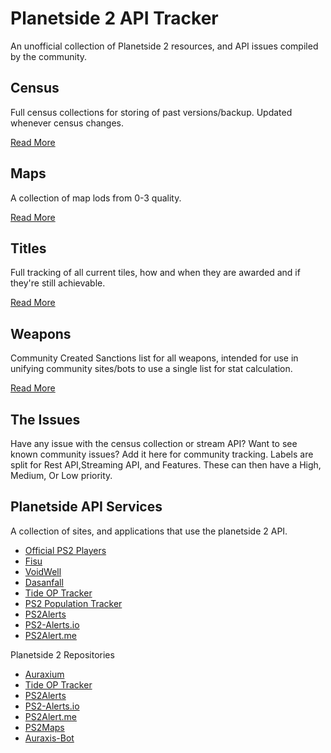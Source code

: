 
# Planetside 2 API Tracker
An unofficial collection of Planetside 2 resources, and API issues compiled by the community.

## Census
Full census collections for storing of past versions/backup. Updated whenever census changes.

[Read More](https://github.com/cooltrain7/Planetside-2-API-Tracker/tree/master/Census)

## Maps
A collection of map lods from 0-3 quality.

[Read More](https://github.com/cooltrain7/Planetside-2-API-Tracker/tree/master/Maps)

## Titles
Full tracking of all current tiles, how and when they are awarded and if they're still achievable.

[Read More](https://github.com/cooltrain7/Planetside-2-API-Tracker/tree/master/Titles)

## Weapons
Community Created Sanctions list for all weapons, intended for use in unifying community sites/bots to use a single list for stat calculation.

[Read More](https://github.com/cooltrain7/Planetside-2-API-Tracker/tree/master/Weapons)

##  The Issues
Have any issue with the census collection or stream API? Want to see known community issues? Add it here for community tracking.
Labels are split for Rest API,Streaming API, and Features. These can then have a High, Medium, Or Low priority.

## Planetside API Services
A collection of sites, and applications that use the planetside 2 API.

 - [Official PS2 Players](https://www.planetside2.com/players)
 - [Fisu](https://ps2.fisu.pw/)
 - [VoidWell](https://voidwell.com)
 - [Dasanfall](http://stats.dasanfall.com/ps2/news/)
 - [Tide OP Tracker](http://tide-op-tracker.ddns.net/)
 - [PS2 Population Tracker](https://ps2.nice.kiwi/)
 - [PS2Alerts](https://ps2alerts.com/)
 - [PS2-Alerts.io](https://ps2-alerts.github.io)
 - [PS2Alert.me](https://ps2alert.me)

 Planetside 2 Repositories

- [Auraxium](https://github.com/leonhard-s/auraxium)
- [Tide OP Tracker](https://github.com/Varunda/topt)
- [PS2Alerts](https://github.com/ps2alerts)
- [PS2-Alerts.io](https://github.com/ps2-alerts/ps2-alerts.github.io)
- [PS2Alert.me](https://github.com/dbrennand/PS2Alert.me)
- [PS2Maps](https://github.com/ps2maps/ps2maps.com)
- [Auraxis-Bot](https://github.com/ultimastormGH/auraxis-bot)

